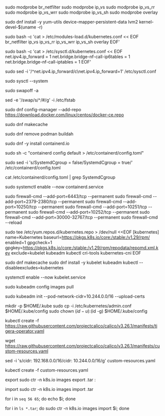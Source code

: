 sudo modprobe br_netfilter
sudo modprobe ip_vs
sudo modprobe ip_vs_rr
sudo modprobe ip_vs_wrr
sudo modprobe ip_vs_sh
sudo modprobe overlay

sudo dnf install -y yum-utils device-mapper-persistent-data lvm2 kernel-devel-$(uname -r)

sudo bash -c 'cat > /etc/modules-load.d/kubernetes.conf << EOF
br_netfilter
ip_vs
ip_vs_rr
ip_vs_wrr
ip_vs_sh
overlay
EOF'

sudo bash -c 'cat > /etc/sysctl.d/kubernetes.conf << EOF
net.ipv4.ip_forward = 1
net.bridge.bridge-nf-call-ip6tables = 1
net.bridge.bridge-nf-call-iptables = 1
EOF'

sudo sed -i '/^net.ipv4.ip_forward/c\net.ipv4.ip_forward=1' /etc/sysctl.conf

sudo sysctl --system

sudo swapoff -a

sed -e '/swap/s/^/#/g' -i /etc/fstab

sudo dnf config-manager --add-repo https://download.docker.com/linux/centos/docker-ce.repo

sudo dnf makecache

sudo dnf remove podman buildah

sudo dnf -y install containerd.io

sudo sh -c "containerd config default > /etc/containerd/config.toml"

sudo sed -i 's/SystemdCgroup = false/SystemdCgroup = true/' /etc/containerd/config.toml

cat /etc/containerd/config.toml | grep SystemdCgroup

sudo systemctl enable --now containerd.service

sudo firewall-cmd --add-port=6443/tcp --permanent
sudo firewall-cmd --add-port=2379-2380/tcp --permanent
sudo firewall-cmd --add-port=10250/tcp --permanent
sudo firewall-cmd --add-port=10251/tcp --permanent
sudo firewall-cmd --add-port=10252/tcp --permanent
sudo firewall-cmd --add-port=30000-32767/tcp --permanent
sudo firewall-cmd --reload

sudo tee /etc/yum.repos.d/kubernetes.repo > /dev/null <<EOF
[kubernetes]
name=Kubernetes
baseurl=https://pkgs.k8s.io/core:/stable:/v1.29/rpm/
enabled=1
gpgcheck=1
gpgkey=https://pkgs.k8s.io/core:/stable:/v1.29/rpm/repodata/repomd.xml.key
exclude=kubelet kubeadm kubectl cri-tools kubernetes-cni
EOF

sudo dnf makecache 
sudo dnf install -y kubelet kubeadm kubectl --disableexcludes=kubernetes

systemctl enable --now kubelet.service

sudo kubeadm config images pull

sudo kubeadm init --pod-network-cidr=10.244.0.0/16 --upload-certs

mkdir -p $HOME/.kube
sudo cp -i /etc/kubernetes/admin.conf $HOME/.kube/config
sudo chown $(id -u):$(id -g) $HOME/.kube/config

kubectl create -f https://raw.githubusercontent.com/projectcalico/calico/v3.26.1/manifests/tigera-operator.yaml

wget https://raw.githubusercontent.com/projectcalico/calico/v3.26.1/manifests/custom-resources.yaml

sed -i 's/cidr: 192\.168\.0\.0\/16/cidr: 10.244.0.0\/16/g' custom-resources.yaml

kubectl create -f custom-resources.yaml

export
sudo ctr -n k8s.io images export <image>.tar <image>:<tag>

import
sudo ctr -n k8s.io images import <image>.tar

for i in `seq 56 65`; do echo $i; done 

for i in `ls *.tar`; do sudo ctr -n k8s.io images import $i; done

